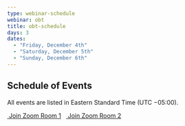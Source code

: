 ```yaml
---
type: webinar-schedule
webinar: obt
title: obt-schedule
days: 3
dates:
  - "Friday, December 4th"
  - "Saturday, December 5th"
  - "Sunday, December 6th"
---
```


## <span class="emphasized-header">Schedule of Events</span>

All events are listed in Eastern Standard Time (UTC −05:00).

<noscript>
<a href="https://us02web.zoom.us/j/8285470222" class="button zoom-button"><i class="fas fa-hand-point-right"></i>&nbsp;Join Zoom Room 1</a>
&nbsp;
<a href="https://us02web.zoom.us/j/5097184720" class="button zoom-button"><i class="fas fa-hand-point-right"></i>&nbsp;Join Zoom Room 2</a>
</noscript>

<script type="text/javascript">(function () {
  if (window.addtocalendar)if(typeof window.addtocalendar.start == "function")return;
  if (window.ifaddtocalendar == undefined) { window.ifaddtocalendar = 1;
    var d = document, s = d.createElement('script'), g = 'getElementsByTagName';
    s.type = 'text/javascript';s.charset = 'UTF-8';s.async = true;
    s.src = ('https:' == window.location.protocol ? 'https' : 'http')+'://addtocalendar.com/atc/1.5/atc.min.js';
    var h = d[g]('body')[0];h.appendChild(s); }})();
</script>
